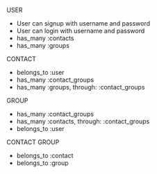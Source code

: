 USER
- User can signup with username and password
- User can login with username and password
- has_many :contacts
- has_many :groups

CONTACT
- belongs_to :user
- has_many :contact_groups
- has_many :groups, through: :contact_groups

GROUP
- has_many :contact_groups
- has_many :contacts, through: :contact_groups
- belongs_to :user

CONTACT GROUP
- belongs_to :contact
- belongs_to :group